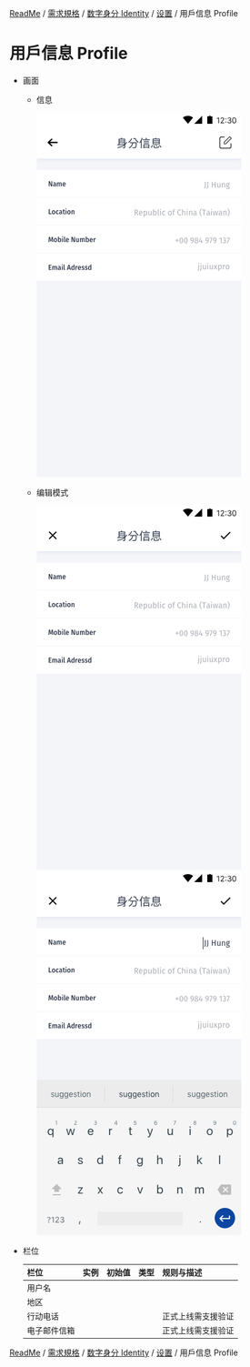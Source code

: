[ReadMe](../README.md) / [需求規格](../requirements.md) / [数字身分 Identity](identity.md) / [设置](identity-setting.md) / 用戶信息 Profile

# 用戶信息 Profile

* 画面

	* 信息
		
		![用戶信息](../assets/screen-id-profile.png)
	
	* 编辑模式

		![用戶信息](../assets/screen-id-profile-edit-modle.png)
		![用戶信息](../assets/screen-id-profile-edit-modle-keyboald.png)

* 栏位

	栏位 | 实例 | 初始值 | 类型 | 规则与描述
	------------- | ------------- | ------------- | ------------- | -------------
	用户名 |  | | |
	地区 |  | | |
	行动电话 |  | | | 正式上线需支援验证
	电子邮件信箱 |  | | | 正式上线需支援验证

[ReadMe](../README.md) / [需求規格](../requirements.md) / [数字身分 Identity](identity.md) / [设置](identity-setting.md) / 用戶信息 Profile